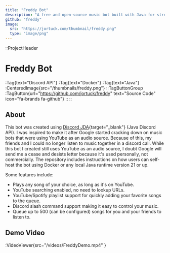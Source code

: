 ```yaml
---
title: "Freddy Bot"
description: "A free and open-source music bot built with Java for streaming music into your discord calls."
github: "freddy"
image:
  src: "https://jortuck.com/thumbnail/freddy.png"
  type: "image/png"
---
```


::ProjectHeader

# Freddy Bot

:Tag{text="Discord API"} :Tag{text="Docker"} :Tag{text="Java"}
:CenteredImage{src="/thumbnails/freddy.png"}
::TagButtonGroup
:TagButton{url="https://github.com/jortuck/freddy" text="Source Code" icon="fa-brands fa-github"}
::
::

## About

This bot was created using [Discord JDA](https://github.com/discord-jda/JDA){target="\_blank"} (Java Discord API). I was
inspired to make it after Google started cracking down
on music bots that were using YouTube as an audio source. Because of this, my friends and I could no longer listen to
music together in a discord call. While this bot I created still uses YouTube as an audio source, I doubt Google will
send me a cease and desists letter because it's used personally, not commercially. The repository includes instructions
on how users can self-host the bot using Docker or any local Java runtime version 21 or up. 

Some features include:
- Plays any song of your choice, as long as it's on YouTube.
- YouTube searching enabled, no need to lookup URLs.
- YouTube/Spotify playlist support for quickly adding your favorite songs to the queue.
- Discord slash command support making it easy to control your music.
- Queue up to 500 (can be configured) songs for you and your friends to listen to.


## Demo Video

:VideoViewer{src="/videos/FreddyDemo.mp4" }
